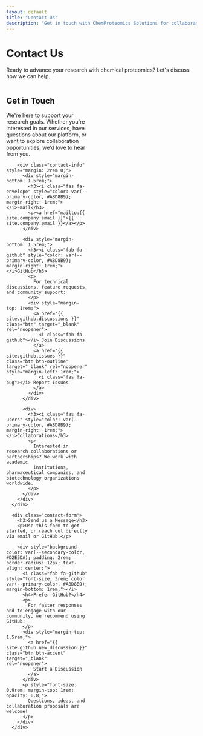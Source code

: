 ```yaml
---
layout: default
title: "Contact Us"
description: "Get in touch with ChemProteomics Solutions for collaborations and inquiries"
---
```


<div class="container">
  <div class="section-header">
    <h1>Contact Us</h1>
    <p class="section-subtitle">
      Ready to advance your research with chemical proteomics? Let's discuss how we can help.
    </p>
  </div>

  <section class="py-lg">
    <div style="display: grid; grid-template-columns: 1fr 1fr; gap: 4rem;" class="contact-grid">
      <div>
        <h2>Get in Touch</h2>
        <p>
          We're here to support your research goals. Whether you're interested in our services,
          have questions about our platform, or want to explore collaboration opportunities,
          we'd love to hear from you.
        </p>

        <div class="contact-info" style="margin: 2rem 0;">
          <div style="margin-bottom: 1.5rem;">
            <h3><i class="fas fa-envelope" style="color: var(--primary-color, #A8D8B9); margin-right: 1rem;"></i>Email</h3>
            <p><a href="mailto:{{ site.company.email }}">{{ site.company.email }}</a></p>
          </div>

          <div style="margin-bottom: 1.5rem;">
            <h3><i class="fab fa-github" style="color: var(--primary-color, #A8D8B9); margin-right: 1rem;"></i>GitHub</h3>
            <p>
              For technical discussions, feature requests, and community support:
            </p>
            <div style="margin-top: 1rem;">
              <a href="{{ site.github.discussions }}" class="btn" target="_blank" rel="noopener">
                <i class="fab fa-github"></i> Join Discussions
              </a>
              <a href="{{ site.github.issues }}" class="btn btn-outline" target="_blank" rel="noopener" style="margin-left: 1rem;">
                <i class="fas fa-bug"></i> Report Issues
              </a>
            </div>
          </div>

          <div>
            <h3><i class="fas fa-users" style="color: var(--primary-color, #A8D8B9); margin-right: 1rem;"></i>Collaborations</h3>
            <p>
              Interested in research collaborations or partnerships? We work with academic
              institutions, pharmaceutical companies, and biotechnology organizations worldwide.
            </p>
          </div>
        </div>
      </div>

      <div class="contact-form">
        <h3>Send us a Message</h3>
        <p>Use this form to get started, or reach out directly via email or GitHub.</p>

        <div style="background-color: var(--secondary-color, #D2E5DA); padding: 2rem; border-radius: 12px; text-align: center;">
          <i class="fab fa-github" style="font-size: 3rem; color: var(--primary-color, #A8D8B9); margin-bottom: 1rem;"></i>
          <h4>Prefer GitHub?</h4>
          <p>
            For faster responses and to engage with our community, we recommend using GitHub:
          </p>
          <div style="margin-top: 1.5rem;">
            <a href="{{ site.github.new_discussion }}" class="btn btn-accent" target="_blank" rel="noopener">
              Start a Discussion
            </a>
          </div>
          <p style="font-size: 0.9rem; margin-top: 1rem; opacity: 0.8;">
            Questions, ideas, and collaboration proposals are welcome!
          </p>
        </div>
      </div>
</div>
